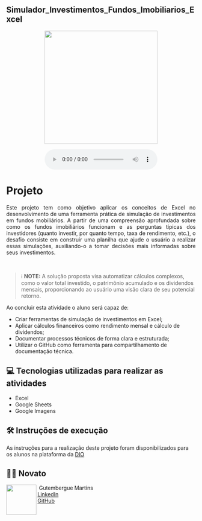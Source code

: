 ## Simulador_Investimentos_Fundos_Imobiliarios_Excel

<p align="center">
<img 
    src="Imagem/img_programmer_github.png"
    width="300"
/>
</p>

<div align="center">
    <audio src="output/podcast_editado.MP3" controls title="Podcast editado"></audio>
</div>

# Projeto
<p align="justify"> Este projeto tem como objetivo aplicar os conceitos de Excel no desenvolvimento de uma ferramenta prática de simulação de investimentos em fundos mobiliários. A partir de uma compreensão aprofundada sobre como os fundos imobiliários funcionam e as perguntas típicas dos investidores (quanto investir, por quanto tempo, taxa de rendimento, etc.), o desafio consiste em construir uma planilha que ajude o usuário a realizar essas simulações, auxiliando-o a tomar decisões mais informadas sobre seus investimentos.</p><br>


 > ℹ️ **NOTE:** A solução proposta visa automatizar cálculos complexos, como o valor total investido, o patrimônio acumulado e os dividendos mensais, proporcionando ao usuário uma visão clara de seu potencial retorno.

Ao concluir esta atividade o aluno será capaz de:
- Criar ferramentas de simulação de investimentos em Excel;
- Aplicar cálculos financeiros como rendimento mensal e cálculo de dividendos;
- Documentar processos técnicos de forma clara e estruturada; 
- Utilizar o GitHub como ferramenta para compartilhamento de documentação técnica. 


## 💻 Tecnologias utilizadas para realizar as atividades

- Excel
- Google Sheets
- Google Imagens


## 🛠️ Instruções de execução

As instruções para a realização deste projeto foram disponibilizados para os alunos na plataforma da [DIO](https://web.dio.me/lab/criando-uma-ferramenta-de-controle-de-investimentos-com-excel/learning/14151e92-a01d-42fe-befb-9f45c77062f2?back=/track/santander-excel-com-inteligencia-artificial)


## 👨‍💻 Novato

<p>
    <img 
      align=left 
      margin=10 
      width=80 
      src="https://cdn.jsdelivr.net/gh/alohe/avatars/png/memo_30.png"
</p>
<p>
    &nbspGutembergue Martins<br>
    <a href="https://www.linkedin.com/in/gutembergue-martins-38336a59" target="_blank">LinkedIn</a><br>
    <a href="https://github.com/gutembergue-martins" target="_blank">GitHub</a>
    
</p>
    
<br/><br/>
